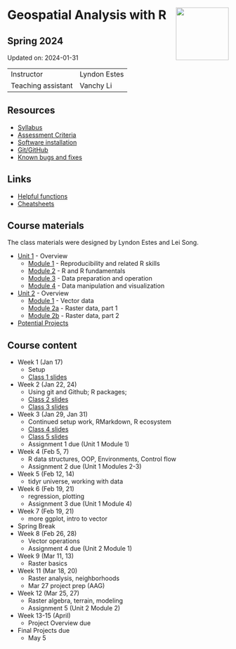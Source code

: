 
# Geospatial Analysis with R <img src="https://s28151.pcdn.co/offices/marketing-and-communications/wp-content/blogs.dir/3/files/sites/106/2019/08/CU_Seal_Red_SM_60_75_v4-768x768.png" align="right" width="120" />

## Spring 2024

Updated on: 2024-01-31

<center>

|                    |              |
|:-------------------|:-------------|
| Instructor         | Lyndon Estes |
| Teaching assistant | Vanchy Li    |

</center>

## Resources

- [Syllabus](syllabus.html)
- [Assessment Criteria](assessment.html)
- [Software installation](software-installation.html)
- [Git/GitHub](git-github.html)
- [Known bugs and fixes](bugs-fixes.html)

## Links

- [Helpful functions](helpful_functions.html)
- [Cheatsheets](cheatsheets.html)

## Course materials

The class materials were designed by Lyndon Estes and Lei Song.

- [Unit 1](unit1.html) - Overview
  - [Module 1](unit1-module1.html) - Reproducibility and related R
    skills
  - [Module 2](unit1-module2.html) - R and R fundamentals
  - [Module 3](unit1-module3.html) - Data preparation and operation
  - [Module 4](unit1-module4.html) - Data manipulation and visualization
- [Unit 2](unit2.html) - Overview
  - [Module 1](unit2-module1.html) - Vector data
  - [Module 2a](unit2-module2a.html) - Raster data, part 1
  - [Module 2b](unit2-module2b.html) - Raster data, part 2
- [Potential Projects](projects.html)

## Course content

- Week 1 (Jan 17)
  - Setup
  - [Class 1 slides](class1.html)
- Week 2 (Jan 22, 24)
  - Using git and Github; R packages;
  - [Class 2 slides](class2.html)
  - [Class 3 slides](class3.html)
- Week 3 (Jan 29, Jan 31)
  - Continued setup work, RMarkdown, R ecosystem
  - [Class 4 slides](class4.html)
  - [Class 5 slides](class5.html)  
  - Assignment 1 due (Unit 1 Module 1)
- Week 4 (Feb 5, 7)
  - R data structures, OOP, Environments, Control flow
  - Assignment 2 due (Unit 1 Modules 2-3)
- Week 5 (Feb 12, 14)
  - tidyr universe, working with data
- Week 6 (Feb 19, 21)
  - regression, plotting
  - Assignment 3 due (Unit 1 Module 4)
- Week 7 (Feb 19, 21)
  - more ggplot, intro to vector
- Spring Break
- Week 8 (Feb 26, 28)
  - Vector operations
  - Assignment 4 due (Unit 2 Module 1)
- Week 9 (Mar 11, 13)
  - Raster basics
- Week 11 (Mar 18, 20)
  - Raster analysis, neighborhoods
  - Mar 27 project prep (AAG)
- Week 12 (Mar 25, 27)
  - Raster algebra, terrain, modeling
  - Assignment 5 (Unit 2 Module 2)
- Week 13-15 (April)
  - Project Overview due
- Final Projects due
  - May 5
